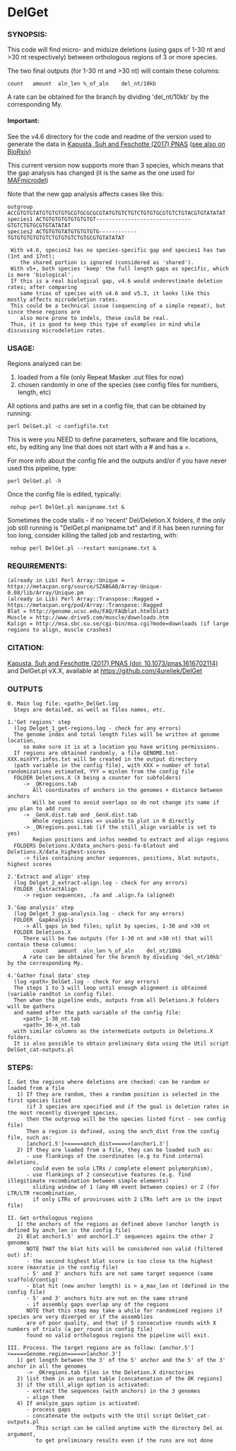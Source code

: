 # DelGet

### SYNOPSIS: 
This code will find micro- and midsize deletions (using gaps of 1-30 nt and >30 nt respectively) between orthologous regions of 3 or more species.

The two final outputs (for 1-30 nt and >30 nt) will contain these columns:

	count	amount	aln_len	%_of_aln	del_nt/10kb
	
A rate can be obtained for the branch by dividing 'del_nt/10kb' by the corresponding My.

#### Important:	

See the v4.6 directory for the code and readme of the version used to generate the data in [Kapusta, Suh and Feschotte (2017) PNAS](http://www.pnas.org/content/114/8/E1460.full) ([see also on BioRxiv](http://biorxiv.org/content/early/2016/10/16/081307))
	
This current version now supports more than 3 species, which means that the gap analysis has changed (it is the same as the one used for [MAFmicrodel](https://github.com/4ureliek/MAF_parsing/tree/master/MAFmicrodel))

Note that the new gap analysis affects cases like this:

	outgroup ACCGTGTGTATGTGTGTGTGCGTGCGCGCGTATGTGTCTGTCTGTGTGCGTGTCTGTACGTGTATATAT
	species1 ACTGTGTGTGTGTGTGTGT------------------------------GTGTCTGTGCGTGTATATAT
	species2 ACTGTGTGTATGTGTGTGTG------------TGTGTGTGTGTGTCTGTGTGTCTGTGCGTGTATATAT
     
     With v4.6, species2 has no species-specific gap and species1 has two (1nt and 17nt); 
        the shared portion is ignored (considered as 'shared').
     With v5+, both species 'keep' the full length gaps as specific, which is more 'biological'.
     If this is a real biological gap, v4.6 would underestimate deletion rates; after comparing 
        same trios of species with v4.6 and v5.3, it looks like this mostly affects microdeletion rates.
     This could be a technical issue (sequencing of a simple repeat), but since these regions are 
        also more prone to indels, these could be real.
     Thus, it is good to keep this type of examples in mind while discussing microdeletion rates.  
	
### USAGE: 
 Regions analyzed can be:
   1) loaded from a file (only Repeat Masker .out files for now) 
   2) chosen randomly in one of the species (see config files for numbers, length, etc)
   
 All options and paths are set in a config file, that can be obtained by running: 
 
	perl DelGet.pl -c configfile.txt
    
 This is were you NEED to define parameters, software and file locations, etc, by editing any line that does not start with a # and has a =.
      
 For more info about the config file and the outputs and/or if you have never used this pipeline, type:

	perl DelGet.pl -h

 Once the config file is edited, typically:
 
	 nohup perl DelGet.pl manipname.txt &

 Sometimes the code stalls - if no 'recent' Del/Deletion.X folders, if the only job still running is "DelGet.pl manipname.txt" and if it has been running for too long, consider killing the talled job and restarting, with:
 
     nohup perl DelGet.pl --restart manipname.txt &
	
### REQUIREMENTS:
	(already in Lib) Perl Array::Unique = https://metacpan.org/source/SZABGAB/Array-Unique-0.08/lib/Array/Unique.pm
	(already in Lib) Perl Array::Transpose::Ragged = https://metacpan.org/pod/Array::Transpose::Ragged 
	Blat = http://genome.ucsc.edu/FAQ/FAQblat.htmlblat3   
	Muscle = http://www.drive5.com/muscle/downloads.htm   
	Kalign = http://msa.sbc.su.se/cgi-bin/msa.cgi?mode=downloads (if large regions to align, muscle crashes)

### CITATION:
[Kapusta, Suh and Feschotte (2017) PNAS (doi: 10.1073/pnas.1616702114)](http://www.pnas.org/content/114/8/E1460.full) and DelGet.pl vX.X, available at https://github.com/4ureliek/DelGet

### OUTPUTS
    0. Main log file: <path>_DelGet.log
      Steps are detailed, as well as files names, etc.

    1.'Get regions' step 
      (log Delget_1_get-regions.log - check for any errors)
      The genome index and total length files will be written at genome location, 
         so make sure it is at a location you have writing permissions.
      If regions are obtained randomly, a file GENOME.tot-XXX.minYYY.infos.txt will be created in the output directory 
      (path variable in the config file), with XXX = number of total randomizations estimated, YYY = minlen from the config file  
      FOLDER Deletions.X (X being a counter for subfolders)
         -> _OKregions.tab
            All coordinates of anchors in the genomes + distance between anchors
            Will be used to avoid overlaps so do not change its name if you plan to add runs
         -> _GenX.dist.tab and _GenX.dist.tab
            Whole regions sizes => usable to plot in R directly
         -> _OKregions.posi.tab (if the still_align variable is set to yes)
            Region positions and infos needed to extract and align regions
      FOLDERS Deletions.X/data_anchors-posi-fa-blatout and Deletions.X/data_highest-scores
         -> files containing anchor sequences, positions, blat outputs, highest scores
		
    2.'Extract and align' step 
      (log Delget_2_extract-align.log - check for any errors)
      FOLDER _ExtractAlign
         -> region sequences, .fa and .align.fa (aligned)
		 
    3.'Gap analysis' step 
      (log Delget_3_gap-analysis.log - check for any errors)
      FOLDER _GapAnalysis
         -> All gaps in bed files; split by species, 1-30 and >30 nt
      FOLDER Deletions.X
         There will be two outputs (for 1-30 nt and >30 nt) that will contain these columns:
            count	amount	aln_len	%_of_aln	del_nt/10kb
         A rate can be obtained for the branch by dividing 'del_nt/10kb' by the corresponding My.
    
    4.'Gather final data' step
      (log <path>_DelGet.log - check for any errors)
      The steps 1 to 3 will loop until enough alignment is obtained (variable randtot in config file). 
      Then when the pipeline ends, outputs from all Deletions.X folders will be gathers
      and named after the path variable of the config file:
         <path>_1-30_nt.tab
         <path>_30-x_nt.tab
      with similar columns as the intermediate outputs in Deletions.X folders.
      It is also possible to obtain preliminary data using the Util script DelGet_cat-outputs.pl


### STEPS: 
    I. Get the regions where deletions are checked: can be random or loaded from a file
       1) If they are random, then a random position is selected in the first species listed
          (if 3 species are specified and if the goal is deletion rates in the most recently diverged species,
          then the outgroup will be the species listed first - see config file) 
          Then a region is defined, using the anch_dist from the config file, such as:
          [anchor1.5']<=====anch_dist=====>[anchor1.3']
       2) If they are loaded from a file, they can be loaded such as:
          - use flankings of the coordinates (e.g to find internal deletions, 
            could even be solo LTRs / complete element polymorphism), 
          - use flankings of 2 consecutive features (e.g. find illegitimate recombination between simple elements)
            sliding window of 1 (any HR event between copies) or 2 (for LTR/LTR recombination, 
            if only LTRs of proviruses with 2 LTRs left are in the input file)
            
    II. Get orthologous regions
       1) the anchors of the regions as defined above (anchor length is defined by anch_len in the config file)
       2) Blat anchor1.5' and anchor1.3' sequences agains the other 2 genomes                       
          NOTE THAT the blat hits will be considered non valid (filtered out) if:
          - the second highest blat score is too close to the highest score (maxratio in the config file)
          - 5' and 3' anchors hits are not same target sequence (same scaffold/contig)
          - blat hit (new anchor length) is > a_max_len nt (defined in the config file) 
          - 5' and 3' anchors hits are not on the same strand
          - if assembly gaps overlap any of the regions
          NOTE that this step may take a while for randomized regions if species are very diverged or if the assemblies 
          are of poor quality, and that if 5 consecutive rounds with X numbers of trials (a_per_round in config file) 
          found no valid orthologous regions the pipeline will exit.

    III. Process. The target regions are as follow: [anchor.5']<=====Genome.region=====>[anchor.3']
       1) get length between the 3' of the 5' anchor and the 5' of the 3' anchor in all the genomes 
          -> _OKregions.tab files in the Deletion.X directories
       2) list them in an output table [concatenation of the OK regions]
       3) if the still_align option is activated: 
          - extract the sequences (with anchors) in the 3 genomes
          - align them
       4) If analyze_gaps option is activated:
          - process gaps
          - concatenate the outputs with the Util script DelGet_cat-outputs.pl
             This script can be called anytime with the directory Del as argument,
             to get preliminary results even if the runs are not done

